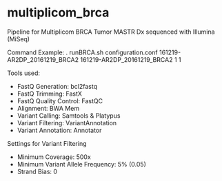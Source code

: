# multiplicom_brca

Pipeline for Multiplicom BRCA Tumor MASTR Dx sequenced with Illumina (MiSeq)

Command Example: . runBRCA.sh configuration.conf 161219-AR2DP_20161219_BRCA2 161219-AR2DP_20161219_BRCA2 1 1

Tools used:
- FastQ Generation: bcl2fastq
- FastQ Trimming: FastX
- FastQ Quality Control: FastQC
- Alignment: BWA Mem
- Variant Calling: Samtools & Platypus
- Variant Filtering: VariantAnnotation
- Variant Annotation: Annotator

Settings for Variant Filtering
- Minimum Coverage: 500x
- Minimum Variant Allele Frequency: 5% (0.05)
- Strand Bias: 0
